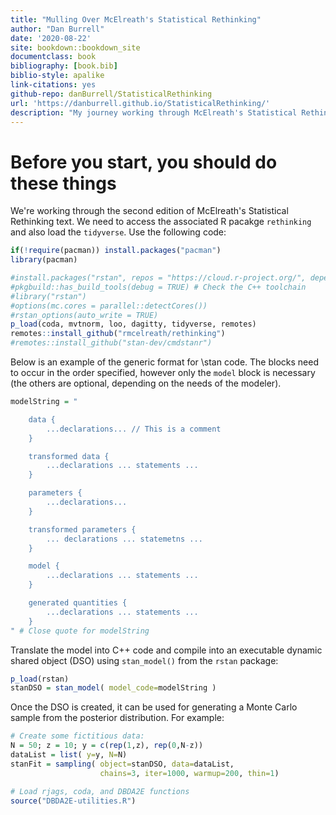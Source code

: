 ```yaml
--- 
title: "Mulling Over McElreath's Statistical Rethinking"
author: "Dan Burrell"
date: '2020-08-22'
site: bookdown::bookdown_site
documentclass: book
bibliography: [book.bib]
biblio-style: apalike
link-citations: yes
github-repo: danBurrell/StatisticalRethinking
url: 'https://danburrell.github.io/StatisticalRethinking/'
description: "My journey working through McElreath's Statistical Rethinking text"
---
```


# Before you start, you should do these things

We're working through the second edition of McElreath's Statistical Rethinking text. We need to access the associated R pacakge `rethinking` and also load the `tidyverse`. Use the following code:


```r
if(!require(pacman)) install.packages("pacman")
library(pacman)

#install.packages("rstan", repos = "https://cloud.r-project.org/", dependencies = TRUE)
#pkgbuild::has_build_tools(debug = TRUE) # Check the C++ toolchain
#library("rstan")
#options(mc.cores = parallel::detectCores())
#rstan_options(auto_write = TRUE)
p_load(coda, mvtnorm, loo, dagitty, tidyverse, remotes)
remotes::install_github("rmcelreath/rethinking")
#remotes::install_github("stan-dev/cmdstanr")
```

Below is an example of the generic format for \stan code. The blocks need to occur in the order specified, however only the `model` block is necessary (the others are optional, depending on the needs of the modeler). 


```r
modelString = "

    data {
        ...declarations... // This is a comment
    }

    transformed data {
        ...declarations ... statements ...
    }

    parameters {
        ...declarations...
    }

    transformed parameters {
        ... declarations ... statemetns ...
    }

    model {
        ...declarations ... statements ...
    }

    generated quantities {
        ...declarations ... statements ...
    }
" # Close quote for modelString
```

Translate the model into C++ code and compile into an executable dynamic shared object (DSO) using `stan_model()` from the `rstan` package:


```r
p_load(rstan)
stanDSO = stan_model( model_code=modelString )
```

Once the DSO is created, it can be used for generating a Monte Carlo sample from the posterior distribution. For example:

```r
# Create some fictitious data:
N = 50; z = 10; y = c(rep(1,z), rep(0,N-z))
dataList = list( y=y, N=N)
stanFit = sampling( object=stanDSO, data=dataList,
                    chains=3, iter=1000, warmup=200, thin=1)

# Load rjags, coda, and DBDA2E functions
source("DBDA2E-utilities.R")
```


